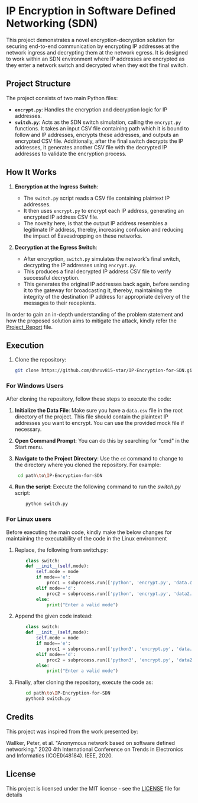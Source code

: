 # IP Encryption in Software Defined Networking (SDN)
This project demonstrates a novel encryption-decryption solution for securing end-to-end communication by encrypting IP addresses at the network ingress and decrypting them at the network egress. It is designed to work within an SDN environment where IP addresses are encrypted as they enter a network switch and decrypted when they exit the final switch. 

## Project Structure
The project consists of two main Python files:

- **`encrypt.py`**: Handles the encryption and decryption logic for IP addresses.
- **`switch.py`**: Acts as the SDN switch simulation, calling the `encrypt.py` functions. It takes an input CSV file containing path which it is bound to follow and IP addresses, encrypts these addresses, and outputs an encrypted CSV file. Additionally, after the final switch decrypts the IP addresses, it generates another CSV file with the decrypted IP addresses to validate the encryption process.

## How It Works
1. **Encryption at the Ingress Switch**: 
   - The `switch.py` script reads a CSV file containing plaintext IP addresses.
   - It then uses `encrypt.py` to encrypt each IP address, generating an encrypted IP address CSV file.
   - The novelty here, is that the output IP address resembles a legitimate IP address, thereby, increasing confusion and reducing the impact of Eavesdropping on these networks.
   
2. **Decryption at the Egress Switch**: 
   - After encryption, `switch.py` simulates the network's final switch, decrypting the IP addresses using `encrypt.py`.
   - This produces a final decrypted IP address CSV file to verify successful decryption.
   - This generates the original IP addresses back again, before sending it to the gateway for broadcasting it, thereby, maintaining the integrity of the destination IP address for appropriate delivery of the messages to their recepients.

In order to gain an in-depth understanding of the problem statement and how the proposed solution aims to mitigate the attack, kindly refer the [Project_Report](Project_Report.pdf) file.

## Execution
1. Clone the repository:
   ```bash
   git clone https://github.com/dhruv815-star/IP-Encryption-for-SDN.git
   ```

### For Windows Users

After cloning the repository, follow these steps to execute the code:

1. **Initialize the Data File**: Make sure you have a `data.csv` file in the root directory of the project. This file should contain the plaintext IP addresses you want to encrypt. You can use the provided mock file if necessary.

2. **Open Command Prompt**: You can do this by searching for "cmd" in the Start menu.

3. **Navigate to the Project Directory**:
   Use the `cd` command to change to the directory where you cloned the repository. For example:
   ```bash
    cd path\to\IP-Encryption-for-SDN

4. **Run the script**: Execute the following command to run the *switch.py* script:
    ```bash
        python switch.py

### For Linux users
Before executing the main code, kindly make the below changes for maintaining the executability of the code in the Linux environment

1. Replace, the following from switch.py:
    ```python
        class switch:
        def __init__(self,mode):
            self.mode = mode
            if mode=='e':
                proc1 = subprocess.run(['python', 'encrypt.py', 'data.csv', 'data2.csv', '1', '2', mode], shell=True)
            elif mode=='d':
                proc2 = subprocess.run(['python', 'encrypt.py', 'data2.csv', 'data3.csv', '1', '2', mode], shell=True)
            else:
                print("Enter a valid mode")


2. Append the given code instead:
    ```python
        class switch:
        def __init__(self,mode):
            self.mode = mode
            if mode=='e':
                proc1 = subprocess.run(['python3', 'encrypt.py', 'data.csv', 'data2.csv', '1', '2', mode])
            elif mode=='d':
                proc2 = subprocess.run(['python3', 'encrypt.py', 'data2.csv', 'data3.csv', '1', '2', mode])
            else:
                print("Enter a valid mode")


3. Finally, after cloning the repository, execute the code as:
    ```bash
        cd path\to\IP-Encryption-for-SDN
        python3 switch.py

## Credits
This project was inspired from the work presented by:

Wallker, Peter, et al. "Anonymous network based on software defined networking." 2020 4th International Conference on Trends in Electronics and Informatics (ICOEI)(48184). IEEE, 2020.

## License
This project is licensed under the MIT license - see the [LICENSE](LICENSE) file for details